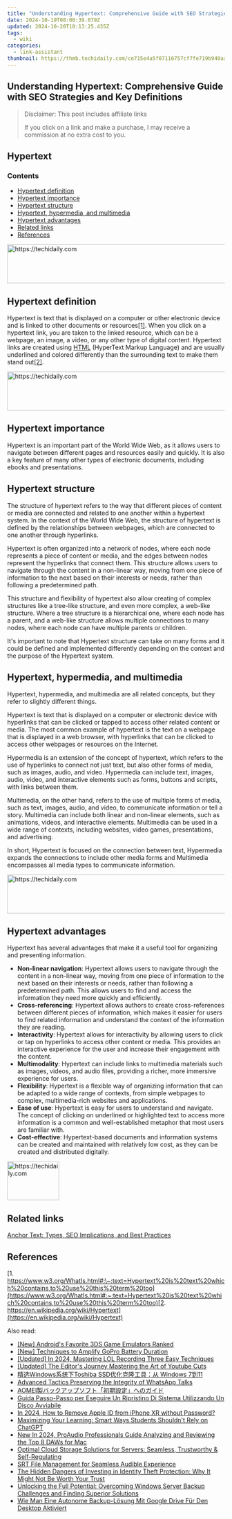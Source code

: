 ```yaml
---
title: "Understanding Hypertext: Comprehensive Guide with SEO Strategies and Key Definitions"
date: 2024-10-19T08:00:39.079Z
updated: 2024-10-20T10:13:25.435Z
tags:
  - wiki
categories:
  - link-assistant
thumbnail: https://thmb.techidaily.com/ce715e4a5f07116757cf7fe719b940aadd98801d018a43c3249d3a4866964b88.jpg
---
```


## Understanding Hypertext: Comprehensive Guide with SEO Strategies and Key Definitions

>  Disclaimer: This post includes affiliate links
>
>  If you click on a link and make a purchase, I may receive a commission at no extra cost to you.
>

## Hypertext

### Contents

* [Hypertext definition](https://tools.techidaily.com/link-assistant/products/)
* [Hypertext importance](https://tools.techidaily.com/link-assistant/products/)
* [Hypertext structure](https://tools.techidaily.com/link-assistant/products/)
* [Hypertext, hypermedia, and multimedia](https://tools.techidaily.com/link-assistant/products/)
* [Hypertext advantages](https://tools.techidaily.com/link-assistant/products/)
* [Related links](https://tools.techidaily.com/link-assistant/products/)
* [References](https://tools.techidaily.com/link-assistant/products/)

<!-- affiliate ads begin -->
<a href="https://appsumo.8odi.net/c/5597632/2100541/7443" target="_top" id="2100541">
  <img src="//a.impactradius-go.com/display-ad/7443-2100541" border="0" alt="https://techidaily.com" width="728" height="90"/>
</a>
<img height="0" width="0" src="https://appsumo.8odi.net/i/5597632/2100541/7443" style="position:absolute;visibility:hidden;" border="0" />
<!-- affiliate ads end -->

## Hypertext definition

Hypertext is text that is displayed on a computer or other electronic device and is linked to other documents or resources[\[1\]](https://tools.techidaily.com/link-assistant/products/). When you click on a hypertext link, you are taken to the linked resource, which can be a webpage, an image, a video, or any other type of digital content. Hypertext links are created using [HTML](https://tools.techidaily.com/link-assistant/products/) (HyperText Markup Language) and are usually underlined and colored differently than the surrounding text to make them stand out[\[2\]](https://tools.techidaily.com/link-assistant/products/).

<!-- affiliate ads begin -->
<a href="https://aidotcom.pxf.io/c/5597632/2134500/19576" target="_top" id="2134500">
  <img src="//a.impactradius-go.com/display-ad/19576-2134500" border="0" alt="https://techidaily.com" width="600" height="90"/>
</a>
<img height="0" width="0" src="https://aidotcom.pxf.io/i/5597632/2134500/19576" style="position:absolute;visibility:hidden;" border="0" />
<!-- affiliate ads end -->

## Hypertext importance

Hypertext is an important part of the World Wide Web, as it allows users to navigate between different pages and resources easily and quickly. It is also a key feature of many other types of electronic documents, including ebooks and presentations.

## Hypertext structure

The structure of hypertext refers to the way that different pieces of content or media are connected and related to one another within a hypertext system. In the context of the World Wide Web, the structure of hypertext is defined by the relationships between webpages, which are connected to one another through hyperlinks.

Hypertext is often organized into a network of nodes, where each node represents a piece of content or media, and the edges between nodes represent the hyperlinks that connect them. This structure allows users to navigate through the content in a non-linear way, moving from one piece of information to the next based on their interests or needs, rather than following a predetermined path.

This structure and flexibility of hypertext also allow creating of complex structures like a tree-like structure, and even more complex, a web-like structure. Where a tree structure is a hierarchical one, where each node has a parent, and a web-like structure allows multiple connections to many nodes, where each node can have multiple parents or children.

It's important to note that Hypertext structure can take on many forms and it could be defined and implemented differently depending on the context and the purpose of the Hypertext system.

## Hypertext, hypermedia, and multimedia

Hypertext, hypermedia, and multimedia are all related concepts, but they refer to slightly different things.

Hypertext is text that is displayed on a computer or electronic device with hyperlinks that can be clicked or tapped to access other related content or media. The most common example of hypertext is the text on a webpage that is displayed in a web browser, with hyperlinks that can be clicked to access other webpages or resources on the Internet.

Hypermedia is an extension of the concept of hypertext, which refers to the use of hyperlinks to connect not just text, but also other forms of media, such as images, audio, and video. Hypermedia can include text, images, audio, video, and interactive elements such as forms, buttons and scripts, with links between them.

Multimedia, on the other hand, refers to the use of multiple forms of media, such as text, images, audio, and video, to communicate information or tell a story. Multimedia can include both linear and non-linear elements, such as animations, videos, and interactive elements. Multimedia can be used in a wide range of contexts, including websites, video games, presentations, and advertising.

In short, Hypertext is focused on the connection between text, Hypermedia expands the connections to include other media forms and Multimedia encompasses all media types to communicate information.

<!-- affiliate ads begin -->
<a href="https://appsumo.8odi.net/c/5597632/2137394/7443" target="_top" id="2137394">
  <img src="//a.impactradius-go.com/display-ad/7443-2137394" border="0" alt="https://techidaily.com" width="600" height="90"/>
</a>
<img height="0" width="0" src="https://appsumo.8odi.net/i/5597632/2137394/7443" style="position:absolute;visibility:hidden;" border="0" />
<!-- affiliate ads end -->

## Hypertext advantages

Hypertext has several advantages that make it a useful tool for organizing and presenting information.

* **Non-linear navigation**: Hypertext allows users to navigate through the content in a non-linear way, moving from one piece of information to the next based on their interests or needs, rather than following a predetermined path. This allows users to find and access the information they need more quickly and efficiently.
* **Cross-referencing**: Hypertext allows authors to create cross-references between different pieces of information, which makes it easier for users to find related information and understand the context of the information they are reading.
* **Interactivity**: Hypertext allows for interactivity by allowing users to click or tap on hyperlinks to access other content or media. This provides an interactive experience for the user and increase their engagement with the content.
* **Multimodality**: Hypertext can include links to multimedia materials such as images, videos, and audio files, providing a richer, more immersive experience for users.
* **Flexibility**: Hypertext is a flexible way of organizing information that can be adapted to a wide range of contexts, from simple webpages to complex, multimedia-rich websites and applications.
* **Ease of use**: Hypertext is easy for users to understand and navigate. The concept of clicking on underlined or highlighted text to access more information is a common and well-established metaphor that most users are familiar with.
* **Cost-effective**: Hypertext-based documents and information systems can be created and maintained with relatively low cost, as they can be created and distributed digitally.

<!-- affiliate ads begin -->
<a href="https://aligracehair.sjv.io/c/5597632/2135408/19272" target="_top" id="2135408">
  <img src="//a.impactradius-go.com/display-ad/19272-2135408" border="0" alt="https://techidaily.com" width="120" height="90"/>
</a>
<img height="0" width="0" src="https://aligracehair.sjv.io/i/5597632/2135408/19272" style="position:absolute;visibility:hidden;" border="0" />
<!-- affiliate ads end -->

## Related links

[Anchor Text: Types, SEO Implications, and Best Practices](https://tools.techidaily.com/link-assistant/products/) 

## References

[1. https://www.w3.org/WhatIs.html#:\~:text=Hypertext%20is%20text%20which%20contains,to%20use%20this%20term%20too](https://www.w3.org/WhatIs.html#:~:text=Hypertext%20is%20text%20which%20contains,to%20use%20this%20term%20too)[2. https://en.wikipedia.org/wiki/Hypertext](https://en.wikipedia.org/wiki/Hypertext)

<ins class="adsbygoogle"
     style="display:block"
     data-ad-format="autorelaxed"
     data-ad-client="ca-pub-7571918770474297"
     data-ad-slot="1223367746"></ins>

<ins class="adsbygoogle"
     style="display:block"
     data-ad-client="ca-pub-7571918770474297"
     data-ad-slot="8358498916"
     data-ad-format="auto"
     data-full-width-responsive="true"></ins>

<span class="atpl-alsoreadstyle">Also read:</span>
<div><ul>
<li><a href="https://screen-recording.techidaily.com/new-androids-favorite-3ds-game-emulators-ranked/"><u>[New] Android's Favorite 3DS Game Emulators Ranked</u></a></li>
<li><a href="https://vp-tips.techidaily.com/new-techniques-to-amplify-gopro-battery-duration/"><u>[New] Techniques to Amplify GoPro Battery Duration</u></a></li>
<li><a href="https://video-screen-grab.techidaily.com/updated-in-2024-mastering-lol-recording-three-easy-techniques/"><u>[Updated] In 2024, Mastering LOL Recording Three Easy Techniques</u></a></li>
<li><a href="https://youtube-tips.techidaily.com/ed-the-editors-journey-mastering-the-art-of-youtube-cuts/"><u>[Updated] The Editor's Journey Mastering the Art of Youtube Cuts</u></a></li>
<li><a href="https://solve-luxury.techidaily.com/windowstoshiba-ssd-windows-711/"><u>精选Windows系统下Toshiba SSD优化克隆工具：从 Windows 7到11</u></a></li>
<li><a href="https://video-screen-grab.techidaily.com/advanced-tactics-preserving-the-integrity-of-whatsapp-talks/"><u>Advanced Tactics Preserving the Integrity of WhatsApp Talks</u></a></li>
<li><a href="https://solve-luxury.techidaily.com/1728493797433-aomei/"><u>AOMEI製バックアップソフト「初期設定」へのガイド</u></a></li>
<li><a href="https://solve-luxury.techidaily.com/guida-passo-passo-per-eseguire-un-ripristino-di-sistema-utilizzando-un-disco-avviabile/"><u>Guida Passo-Passo per Eseguire Un Ripristino Di Sistema Utilizzando Un Disco Avviabile</u></a></li>
<li><a href="https://apple-account.techidaily.com/in-2024-how-to-remove-apple-id-from-iphone-xr-without-password-by-drfone-ios/"><u>In 2024, How to Remove Apple ID from iPhone XR without Password?</u></a></li>
<li><a href="https://tech-hub.techidaily.com/maximizing-your-learning-smart-ways-students-shouldnt-rely-on-chatgpt/"><u>Maximizing Your Learning: Smart Ways Students Shouldn't Rely on ChatGPT</u></a></li>
<li><a href="https://audio-shaping.techidaily.com/new-in-2024-proaudio-professionals-guide-analyzing-and-reviewing-the-top-8-daws-for-mac/"><u>New In 2024, ProAudio Professionals Guide Analyzing and Reviewing the Top 8 DAWs for Mac</u></a></li>
<li><a href="https://solve-luxury.techidaily.com/optimal-cloud-storage-solutions-for-servers-seamless-trustworthy-and-self-regulating/"><u>Optimal Cloud Storage Solutions for Servers: Seamless, Trustworthy & Self-Regulating</u></a></li>
<li><a href="https://extra-resources.techidaily.com/srt-file-management-for-seamless-audible-experience/"><u>SRT File Management for Seamless Audible Experience</u></a></li>
<li><a href="https://solve-luxury.techidaily.com/the-hidden-dangers-of-investing-in-identity-theft-protection-why-it-might-not-be-worth-your-trust/"><u>The Hidden Dangers of Investing in Identity Theft Protection: Why It Might Not Be Worth Your Trust</u></a></li>
<li><a href="https://solve-luxury.techidaily.com/unlocking-the-full-potential-overcoming-windows-server-backup-challenges-and-finding-superior-solutions/"><u>Unlocking the Full Potential: Overcoming Windows Server Backup Challenges and Finding Superior Solutions</u></a></li>
<li><a href="https://solve-luxury.techidaily.com/wie-man-eine-autonome-backup-losung-mit-google-drive-fur-den-desktop-aktiviert/"><u>Wie Man Eine Autonome Backup-Lösung Mit Google Drive Für Den Desktop Aktiviert</u></a></li>
</ul></div>

